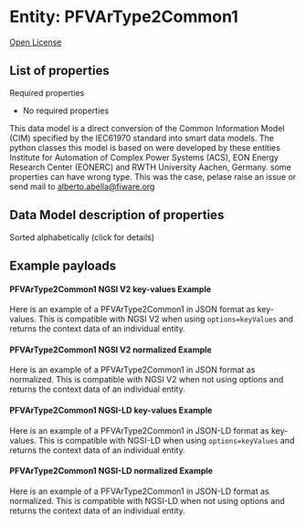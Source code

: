 Entity: PFVArType2Common1  
=========================  
[Open License](https://github.com/smart-data-models//dataModel.EnergyCIM/blob/master/PFVArType2Common1/LICENSE.md)  

## List of properties  

Required properties  
- No required properties    
This data model is a direct conversion of the Common Information Model (CIM) specified by the IEC61970 standard into smart data models. The python classes this model is based on were developed by these entities Institute for Automation of Complex Power Systems (ACS), EON Energy Research Center (EONERC) and RWTH University Aachen, Germany. some properties can have wrong type. This was the case, pelase raise an issue or send mail to alberto.abella@fiware.org  
## Data Model description of properties  
Sorted alphabetically (click for details)  
## Example payloads    
#### PFVArType2Common1 NGSI V2 key-values Example    
Here is an example of a PFVArType2Common1 in JSON format as key-values. This is compatible with NGSI V2 when  using `options=keyValues` and returns the context data of an individual entity.  
#### PFVArType2Common1 NGSI V2 normalized Example    
Here is an example of a PFVArType2Common1 in JSON format as normalized. This is compatible with NGSI V2 when not using options and returns the context data of an individual entity.  
#### PFVArType2Common1 NGSI-LD key-values Example    
Here is an example of a PFVArType2Common1 in JSON-LD format as key-values. This is compatible with NGSI-LD when  using `options=keyValues` and returns the context data of an individual entity.  
#### PFVArType2Common1 NGSI-LD normalized Example    
Here is an example of a PFVArType2Common1 in JSON-LD format as normalized. This is compatible with NGSI-LD when not using options and returns the context data of an individual entity.  
